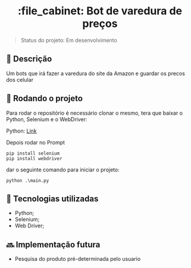 <h1 align="center">:file_cabinet: Bot de varedura de preços</h1>

>Status do projeto: Em desenvolvimento

## :memo: Descrição
Um bots que irá fazer a varedura do site da Amazon e guardar os precos dos celular

## :rocket: Rodando o projeto
Para rodar o repositório é necessário clonar o mesmo, tera que baixar o Python, Selenium e o WebDriver: 

Python: <a href="https://www.python.org/downloads/">Link</a>

Depois rodar no Prompt
```
pip install selenium
pip install webdriver
```
dar o seguinte comando para iniciar o projeto:

```
python .\main.py
```

## :wrench: Tecnologias utilizadas
* Python;
* Selenium;
* Web Driver;

## :soon: Implementação futura
* Pesquisa do produto pré-determinada pelo usuario 
